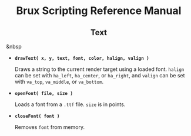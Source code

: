 # <center>**Brux Scripting Reference Manual**</center>
## <center>Text</center>



&nbsp

* <a name="drawtext"></a>**`drawText( x, y, text, font, color, halign, valign )`**

  Draws a string to the current render target using a loaded font. `halign` can be set with `ha_left`, `ha_center`, or `ha_right`, and `valign` can be set with `va_top`, `va_middle`, or `va_bottom`.

* <a name="openfont"></a>**`openFont( file, size )`**

  Loads a font from a `.ttf` file. `size` is in points.

* <a name="closefont"></a>**`closeFont( font )`**

  Removes `font` from memory.

